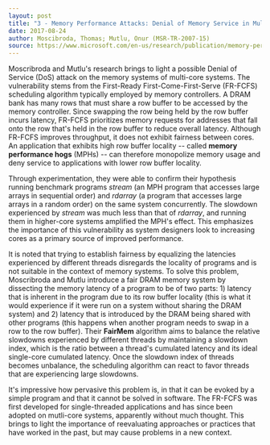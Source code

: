 ```yaml
---
layout: post
title: "3 - Memory Performance Attacks: Denial of Memory Service in Multi-Core Systems"
date: 2017-08-24
author: Moscibroda, Thomas; Mutlu, Onur (MSR-TR-2007-15)
source: https://www.microsoft.com/en-us/research/publication/memory-performance-attacks-denial-of-memory-service-in-multi-core-systems/
---
```


Moscribroda and Mutlu's research brings to light a possible Denial of Service (DoS) attack on the memory systems of multi-core systems.  The vulnerability stems from the First-Ready First-Come-First-Serve (FR-FCFS) scheduling algorithm typically employed by memory controllers.  A DRAM bank has many rows that must share a row buffer to be accessed by the memory controller.  Since swapping the row being held by the row buffer incurs latency, FR-FCFS prioritizes memory requests for addresses that fall onto the row that's held in the row buffer to reduce overall latency.  Although FR-FCFS improves throughput, it does not exhibit fairness between cores.  An application that exhibits high row buffer locality -- called **memory performance hogs** (MPHs) -- can therefore monopolize memory usage and deny service to applications with lower row buffer locality.

Through experimentation, they were able to confirm their hypothesis running benchmark programs *stream* (an MPH program that accesses large arrays in sequential order) and *rdarray* (a program that accesses large arrays in a random order) on the same system concurrently.  The slowdown experienced by *stream* was much less than that of *rdarray*, and running them in higher-core systems amplified the MPH's effect.  This emphasizes the importance of this vulnerability as system designers look to increasing cores as a primary source of improved performance.


It is noted that trying to establish fairness by equalizing the latencies experienced by different threads disregards the locality of programs and is not suitable in the context of memory systems.  To solve this problem, Moscribroda and Mutlu introduce a fair DRAM memory system by dissecting the memory latency of a program to be of two parts: 1) latency that is inherent in the program due to its row buffer locality (this is what it would experience if it were run on a system without sharing the DRAM system) and 2) latency that is introduced by the DRAM being shared with other programs (this happens when another program needs to swap in a row to the row buffer).  Their **FairMem** algorithm aims to balance the relative slowdowns experienced by different threads by maintaining a slowdown index, which is the ratio between a thread's cumulated latency and its ideal single-core cumulated latency.  Once the slowdown index of threads becomes unbalance, the scheduling algorithm can react to favor threads that are experiencing large slowdowns.

It's impressive how pervasive this problem is, in that it can be evoked by a simple program and that it cannot be solved in software.  The FR-FCFS was first developed for single-threaded applications and has since been adopted on mutli-core systems, apparently without much thought.  This brings to light the importance of reevaluating approaches or practices that have worked in the past, but may cause problems in a new context.
